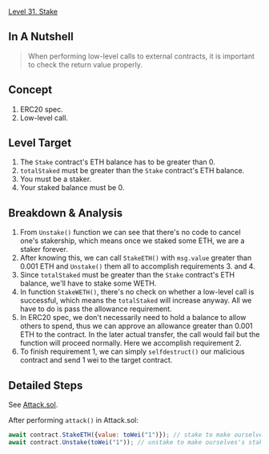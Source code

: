 [Level 31. Stake](https://ethernaut.openzeppelin.com/level/31)

## In A Nutshell

> When performing low-level calls to external contracts, it is important to check the return value properly.

## Concept

1. ERC20 spec.
2. Low-level call.

## Level Target

1. The `Stake` contract's ETH balance has to be greater than 0.
2. `totalStaked` must be greater than the `Stake` contract's ETH balance.
3. You must be a staker.
4. Your staked balance must be 0.

## Breakdown & Analysis

1. From `Unstake()` function we can see that there's no code to cancel one's stakership, which means once we staked some ETH, we are a staker forever.
2. After knowing this, we can call `StakeETH()` with `msg.value` greater than 0.001 ETH and `Unstake()` them all to accomplish requirements 3. and 4.
3. Since `totalStaked` must be greater than the `Stake` contract's ETH balance, we'll have to stake some WETH.
4. In function `StakeWETH()`, there's no check on whether a low-level call is successful, which means the `totalStaked` will increase anyway. All we have to do is pass the allowance requirement.
5. In ERC20 spec, we don't necessarily need to hold a balance to allow others to spend, thus we can approve an allowance greater than 0.001 ETH to the contract. In the later actual transfer, the call would fail but the function will proceed normally. Here we accomplish requirement 2.
6. To finish requirement 1, we can simply `selfdestruct()` our malicious contract and send 1 wei to the target contract.

## Detailed Steps

See [Attack.sol](https://github.com/timou0911/Ethernaut-Writeup/blob/main/31.%20Stake%20%E2%98%85%E2%98%85%E2%98%85%E2%98%86%E2%98%86/Attack.sol).

After performing `attack()` in  Attack.sol:

```js
await contract.StakeETH({value: toWei("1")}); // stake to make ourselves a staker
await contract.Unstake(toWei("1")); // unstake to make ourselves's staked balance be 0
```
